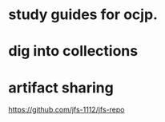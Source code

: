 # study guides for ocjp.
# dig into collections
# artifact sharing
https://github.com/jfs-1112/jfs-repo
